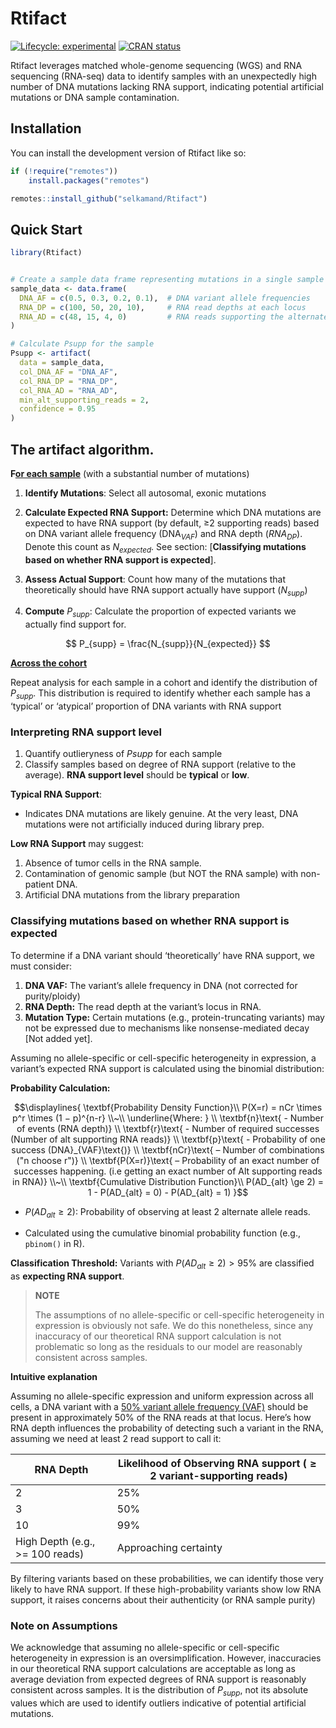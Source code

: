 
<!-- README.md is generated from README.Rmd. Please edit that file -->

# Rtifact

<!-- badges: start -->

[![Lifecycle:
experimental](https://img.shields.io/badge/lifecycle-experimental-orange.svg)](https://lifecycle.r-lib.org/articles/stages.html#experimental)
[![CRAN
status](https://www.r-pkg.org/badges/version/Rtifact)](https://CRAN.R-project.org/package=Rtifact)

<!-- badges: end -->

Rtifact leverages matched whole-genome sequencing (WGS) and RNA
sequencing (RNA-seq) data to identify samples with an unexpectedly high
number of DNA mutations lacking RNA support, indicating potential
artificial mutations or DNA sample contamination.

## Installation

You can install the development version of Rtifact like so:

``` r
if (!require("remotes"))
    install.packages("remotes")

remotes::install_github("selkamand/Rtifact")
```

## Quick Start

``` r
library(Rtifact)


# Create a sample data frame representing mutations in a single sample
sample_data <- data.frame(
  DNA_AF = c(0.5, 0.3, 0.2, 0.1),  # DNA variant allele frequencies
  RNA_DP = c(100, 50, 20, 10),     # RNA read depths at each locus
  RNA_AD = c(48, 15, 4, 0)         # RNA reads supporting the alternate allele
)

# Calculate Psupp for the sample
Psupp <- artifact(
  data = sample_data,
  col_DNA_AF = "DNA_AF",
  col_RNA_DP = "RNA_DP",
  col_RNA_AD = "RNA_AD",
  min_alt_supporting_reads = 2,
  confidence = 0.95
)
```

## The artifact algorithm.

**F<u>or each sample</u>** (with a substantial number of mutations)

1.  **Identify Mutations**: Select all autosomal, exonic mutations

2.  **Calculate Expected RNA Support:** Determine which DNA mutations
    are expected to have RNA support (by default, ≥2 supporting reads)
    based on DNA variant allele frequency ($\text{DNA}_{VAF}$) and RNA
    depth ($RNA_{DP}$). Denote this count as $N_{expected}$. See
    section: \[**Classifying mutations based on whether RNA support is
    expected**\].

3.  **Assess Actual Support**: Count how many of the mutations that
    theoretically should have RNA support actually have support
    ($N_{supp}$)

4.  **Compute** $P_{supp}$: Calculate the proportion of expected
    variants we actually find support for.

$$
P_{supp} = \frac{N_{supp}}{N_{expected}}
$$

<u>**Across the cohort**</u>

Repeat analysis for each sample in a cohort and identify the
distribution of $P_{supp}$. This distribution is required to identify
whether each sample has a ‘typical’ or ‘atypical’ proportion of DNA
variants with RNA support

### Interpreting RNA support level

1.  Quantify outlieryness of $P{supp}$ for each sample
2.  Classify samples based on degree of RNA support (relative to the
    average). **RNA support level** should be **typical** or **low**.

**Typical RNA Support**:

- Indicates DNA mutations are likely genuine. At the very least, DNA
  mutations were not artificially induced during library prep.

**Low RNA Support** may suggest:

1.  Absence of tumor cells in the RNA sample.
2.  Contamination of genomic sample (but NOT the RNA sample) with
    non-patient DNA.
3.  Artificial DNA mutations from the library preparation

### Classifying mutations based on whether RNA support is expected

To determine if a DNA variant should ‘theoretically’ have RNA support,
we must consider:

1.  **DNA VAF:** The variant’s allele frequency in DNA (not corrected
    for purity/ploidy)
2.  **RNA Depth:** The read depth at the variant’s locus in RNA.
3.  **Mutation Type:** Certain mutations (e.g., protein-truncating
    variants) may not be expressed due to mechanisms like
    nonsense-mediated decay \[Not added yet\].

Assuming no allele-specific or cell-specific heterogeneity in
expression, a variant’s expected RNA support is calculated using the
binomial distribution:

**Probability Calculation:**

``` math
\displaylines{
\textbf{Probability Density Function}\\
P(X=r) = nCr \times p^r \times (1 − p)^{n-r} \\~\\
\underline{Where: } \\
\textbf{n}\text{ - Number of events (RNA depth)} \\
\textbf{r}\text{ - Number of required successes (Number of alt supporting RNA reads)} \\
\textbf{p}\text{ - Probability of one success (DNA}_{VAF}\text{)} \\
\textbf{nCr}\text{ – Number of combinations ("n choose r")} \\
\textbf{P(X=r)}\text{ – Probability of an exact number of successes happening. (i.e getting an exact number of Alt supporting reads in RNA)}
\\~\\
\textbf{Cumulative Distribution Function}\\
P(AD_{alt} \ge 2) = 1 - P(AD_{alt} = 0) - P(AD_{alt} = 1)
}
```

- $P(AD_{alt} \ge 2)$: Probability of observing at least 2 alternate
  allele reads.

- Calculated using the cumulative binomial probability function (e.g.,
  `pbinom()` in R).

**Classification Threshold:** Variants with $P(AD_{alt} \ge 2) > 95 \%$
are classified as **expecting RNA support**.

> **NOTE**
>
> The assumptions of no allele-specific or cell-specific heterogeneity
> in expression is obviously not safe. We do this nonetheless, since any
> inaccuracy of our theoretical RNA support calculation is not
> problematic so long as the residuals to our model are reasonably
> consistent across samples.

**Intuitive explanation**

Assuming no allele-specific expression and uniform expression across all
cells, a DNA variant with a <u>50% variant allele frequency (VAF)</u>
should be present in approximately 50% of the RNA reads at that locus.
Here’s how RNA depth influences the probability of detecting such a
variant in the RNA, assuming we need at least 2 read support to call it:

| RNA Depth | Likelihood of Observing RNA support ($\ge 2$ **variant**-supportin**g reads)** |
|----|----|
| 2 | 25% |
| 3 | 50% |
| 10 | 99% |
| High Depth (e.g., \>= 100 reads) | Approaching certainty |

By filtering variants based on these probabilities, we can identify
those very likely to have RNA support. If these high-probability
variants show low RNA support, it raises concerns about their
authenticity (or RNA sample purity)

### Note on Assumptions

We acknowledge that assuming no allele-specific or cell-specific
heterogeneity in expression is an oversimplification. However,
inaccuracies in our theoretical RNA support calculations are acceptable
as long as average deviation from expected degrees of RNA support is
reasonably consistent across samples. It is the distribution of
$P_{supp}$, not its absolute values which are used to identify outliers
indicative of potential artificial mutations.
